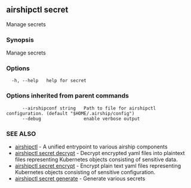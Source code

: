 ## airshipctl secret

Manage secrets

### Synopsis

Manage secrets

### Options

```
  -h, --help   help for secret
```

### Options inherited from parent commands

```
      --airshipconf string   Path to file for airshipctl configuration. (default "$HOME/.airship/config")
      --debug                enable verbose output
```

### SEE ALSO

* [airshipctl](airshipctl.md)	 - A unified entrypoint to various airship components
* [airshipctl secret decrypt](airshipctl_secret_decrypt.md)	 - Decrypt encrypted yaml files into plaintext files representing Kubernetes objects consisting of sensitive data.
* [airshipctl secret encrypt](airshipctl_secret_encrypt.md)	 - Encrypt plain text yaml files representing Kubernetes objects consisting of sensitive configuration.
* [airshipctl secret generate](airshipctl_secret_generate.md)	 - Generate various secrets

